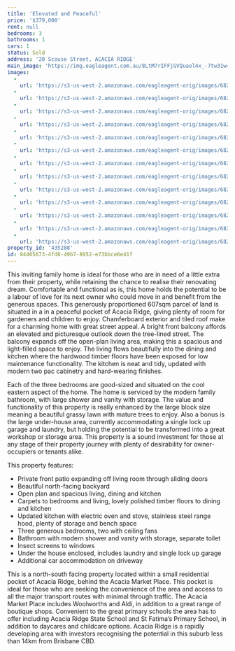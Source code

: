 ```yaml
---
title: 'Elevated and Peaceful'
price: '$379,000'
rent: null
bedrooms: 3
bathrooms: 1
cars: 1
status: Sold
address: '20 Scouse Street, ACACIA RIDGE'
main_image: 'https://img.eagleagent.com.au/8LtM7rIFFjGVQuaol4x_-7tw31w=/1280x854/smart/https://s3-us-west-2.amazonaws.com/eagleagent-orig/images/6822773/130858662-image-M.jpg'
images:
  -
    url: 'https://s3-us-west-2.amazonaws.com/eagleagent-orig/images/6822785/130858662-image-L.jpg'
  -
    url: 'https://s3-us-west-2.amazonaws.com/eagleagent-orig/images/6822784/130858662-image-K.jpg'
  -
    url: 'https://s3-us-west-2.amazonaws.com/eagleagent-orig/images/6822783/130858662-image-J.jpg'
  -
    url: 'https://s3-us-west-2.amazonaws.com/eagleagent-orig/images/6822782/130858662-image-I.jpg'
  -
    url: 'https://s3-us-west-2.amazonaws.com/eagleagent-orig/images/6822781/130858662-image-H.jpg'
  -
    url: 'https://s3-us-west-2.amazonaws.com/eagleagent-orig/images/6822780/130858662-image-G.jpg'
  -
    url: 'https://s3-us-west-2.amazonaws.com/eagleagent-orig/images/6822779/130858662-image-F.jpg'
  -
    url: 'https://s3-us-west-2.amazonaws.com/eagleagent-orig/images/6822778/130858662-image-E.jpg'
  -
    url: 'https://s3-us-west-2.amazonaws.com/eagleagent-orig/images/6822777/130858662-image-D.jpg'
  -
    url: 'https://s3-us-west-2.amazonaws.com/eagleagent-orig/images/6822776/130858662-image-C.jpg'
  -
    url: 'https://s3-us-west-2.amazonaws.com/eagleagent-orig/images/6822775/130858662-image-B.jpg'
  -
    url: 'https://s3-us-west-2.amazonaws.com/eagleagent-orig/images/6822774/130858662-image-A.jpg'
  -
    url: 'https://s3-us-west-2.amazonaws.com/eagleagent-orig/images/6822773/130858662-image-M.jpg'
property_id: '435288'
id: 84465673-4fd8-49b7-8952-e73bbce6e41f
---
```

This inviting family home is ideal for those who are in need of a little extra from their property, while retaining the chance to realise their renovating dream. Comfortable and functional as is, this home holds the potential to be a labour of love for its next owner who could move in and benefit from the generous spaces. This generously proportioned 607sqm parcel of land is situated in a in a peaceful pocket of Acacia Ridge, giving plenty of room for gardeners and children to enjoy. Chamferboard exterior and tiled roof make for a charming home with great street appeal. A bright front balcony affords an elevated and picturesque outlook down the tree-lined street. The balcony expands off the open-plan living area, making this a spacious and light-filled space to enjoy. The living flows beautifully into the dining and kitchen where the hardwood timber floors have been exposed for low maintenance functionality. The kitchen is neat and tidy, updated with modern two pac cabinetry and hard-wearing finishes.

Each of the three bedrooms are good-sized and situated on the cool eastern aspect of the home. The home is serviced by the modern family bathroom, with large shower and vanity with storage. The value and functionality of this property is really enhanced by the large block size meaning a beautiful grassy lawn with mature trees to enjoy. Also a bonus is the large under-house area, currently accommodating a single lock up garage and laundry, but holding the potential to be transformed into a great workshop or storage area. This property is a sound investment for those at any stage of their property journey with plenty of desirability for owner-occupiers or tenants alike.

This property features:
*  Private front patio expanding off living room through sliding doors
*  Beautiful north-facing backyard
*  Open plan and spacious living, dining and kitchen
*  Carpets to bedrooms and living, lovely polished timber floors to dining and kitchen
*  Updated kitchen with electric oven and stove, stainless steel range hood, plenty of storage and bench space
*  Three generous bedrooms, two with ceiling fans
*  Bathroom with modern shower and vanity with storage, separate toilet
*  Insect screens to windows
*  Under the house enclosed, includes laundry and single lock up garage
*  Additional car accommodation on driveway

This is a north-south facing property located within a small residential pocket of Acacia Ridge, behind the Acacia Market Place. This pocket is ideal for those who are seeking the convenience of the area and access to all the major transport routes with minimal through traffic. The Acacia Market Place includes Woolworths and Aldi, in addition to a great range of boutique shops. Convenient to the great primary schools the area has to offer including Acacia Ridge State School and St Fatima’s Primary School, in addition to daycares and childcare options. Acacia Ridge is a rapidly developing area with investors recognising the potential in this suburb less than 14km from Brisbane CBD.